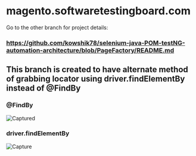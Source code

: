 # magento.softwaretestingboard.com
Go to the other branch for project details:
### https://github.com/kowshik78/selenium-java-POM-testNG-automation-architecture/blob/PageFactory/README.md

**This branch is created to have alternate method of grabbing locator using driver.findElementBy instead of @FindBy**
---------------------------------------------------------------------------------------------------------------------

### @FindBy
![Captured](https://github.com/kowshik78/selenium-java-POM-testNG-automation-architecture/assets/27826457/d0efb34b-d21d-4960-b403-1d94f7268cd4)

### driver.findElementBy
![Capture](https://github.com/kowshik78/selenium-java-POM-testNG-automation-architecture/assets/27826457/1350696a-a873-4df4-9259-63ee45e29647)


